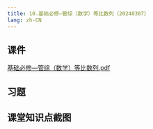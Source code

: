 ```yaml
---
title: 10.基础必修—管综（数学）等比数列（20240307）
lang: zh-CN
---
```


## 课件
[基础必修—管综（数学）等比数列.pdf](..%2F..%2Fpublic%2Fmath%2F2.%E6%95%B0%E5%AD%A6-%E6%AD%A3%E5%BC%8F%E8%AF%BE%2F10.%E5%9F%BA%E7%A1%80%E5%BF%85%E4%BF%AE%E2%80%94%E7%AE%A1%E7%BB%BC%EF%BC%88%E6%95%B0%E5%AD%A6%EF%BC%89%E7%AD%89%E6%AF%94%E6%95%B0%E5%88%97%EF%BC%8820240307%EF%BC%89%2F%E5%9F%BA%E7%A1%80%E5%BF%85%E4%BF%AE%E2%80%94%E7%AE%A1%E7%BB%BC%EF%BC%88%E6%95%B0%E5%AD%A6%EF%BC%89%E7%AD%89%E6%AF%94%E6%95%B0%E5%88%97.pdf)
## 习题

## 课堂知识点截图




